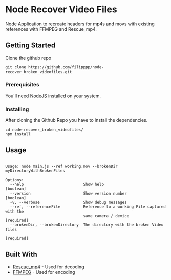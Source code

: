 # Node Recover Video Files

Node Application to recreate headers for mp4s and movs with existing references with FFMPEG and Rescue_mp4.

## Getting Started

Clone the github repo

```
git clone https://github.com/filipppp/node-recover_broken_videofiles.git
```

### Prerequisites

You'll need [NodeJS](https://nodejs.org/en/) installed on your system.

### Installing

After cloning the Github Repo you have to install the dependencies.

```
cd node-recover_broken_videofiles/
npm install
```

## Usage


```

Usage: node main.js --ref working.mov --brokenDir myDirectoryWithBrokenFiles

Options:
  --help                          Show help                            [boolean]
  --version                       Show version number                  [boolean]
  -v, --verbose                   Show debug messages
  --ref, --referenceFile          Reference to a working File captured with the
                                  same camera / device                [required]
  --brokenDir, --brokenDirectory  The directory with the broken Video files
                                                                      [required]

```



## Built With

* [Rescue_mp4](http://slydiman.me/eng/mmedia/recover_mp4.htm) - Used for decoding
* [FFMPEG](https://www.ffmpeg.org/) - Used for encoding
